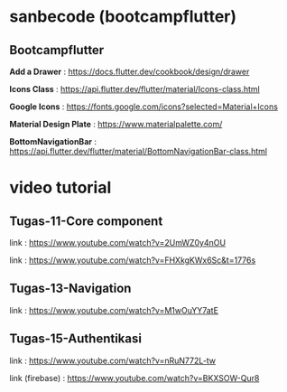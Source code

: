 # sanbecode (bootcampflutter)
## Bootcampflutter
**Add a Drawer** : https://docs.flutter.dev/cookbook/design/drawer

**Icons Class** : https://api.flutter.dev/flutter/material/Icons-class.html 

**Google Icons** : https://fonts.google.com/icons?selected=Material+Icons

**Material Design Plate** : https://www.materialpalette.com/

**BottomNavigationBar** : https://api.flutter.dev/flutter/material/BottomNavigationBar-class.html

# video tutorial
 ## Tugas-11-Core component
   link : https://www.youtube.com/watch?v=2UmWZ0y4nOU
   
   link : https://www.youtube.com/watch?v=FHXkgKWx6Sc&t=1776s
 ## Tugas-13-Navigation
   link : https://www.youtube.com/watch?v=M1wOuYY7atE
 
 ## Tugas-15-Authentikasi
   link : https://www.youtube.com/watch?v=nRuN772L-tw
   
   link (firebase) : https://www.youtube.com/watch?v=BKXSOW-Qur8
   
    

